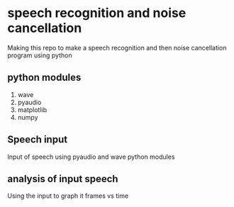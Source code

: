 # speech recognition and noise cancellation
Making this repo to make a speech recognition and then noise cancellation program using python

## python modules
1. wave
2. pyaudio
3. matplotlib
4. numpy

## Speech input 
Input of speech using pyaudio and wave python modules

## analysis of input speech
Using the input to graph it frames vs time
